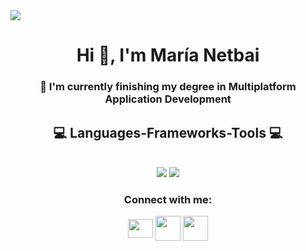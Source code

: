 <img src=https://i.imgur.com/01o5Ll2.png/>

<h1 align="center">Hi 👋, I'm María Netbai</h1>
<h3 align="center">🌱 I'm currently finishing my degree in Multiplatform Application Development</h3>

<h2 align="center">💻 Languages-Frameworks-Tools 💻</h2>
<br/>
<div align="center">
    <img src="https://skillicons.dev/icons?i=.net,html,css,vscode,github,figma,git,canva"/>
    <img src="https://skillicons.dev/icons?i=c,java,mysql,kotlin"/><br>
</div>

<h3 align="center">Connect with me:</h3>
<p align="center">
<a href="mailto:netbaimaria@gmail.com" target="blank"><img align="center" src=https://upload.wikimedia.org/wikipedia/commons/thumb/7/7e/Gmail_icon_%282020%29.svg/2560px-Gmail_icon_%282020%29.svg.png alt="" height="30" width="40"/></a>
<a href="https://linkedin.com/in/marianetbai" target="blank"><img align="center" src=https://upload.wikimedia.org/wikipedia/commons/thumb/c/ca/LinkedIn_logo_initials.png/480px-LinkedIn_logo_initials.png alt="" height="40" width="40"/></a>
<a href="https://instagram.com/marianetbai" target="blank"><img align="center" src=https://upload.wikimedia.org/wikipedia/commons/thumb/e/e7/Instagram_logo_2016.svg/2048px-Instagram_logo_2016.svg.png alt="" height="40" width="40"/></a>
</p>
<br>

